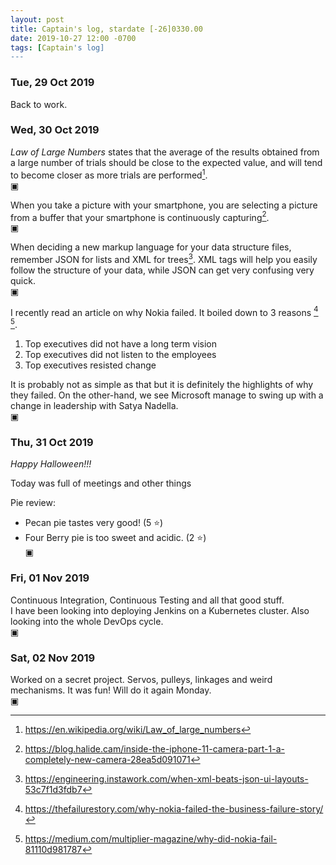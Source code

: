 ```yaml
---
layout: post
title: Captain's log, stardate [-26]0330.00
date: 2019-10-27 12:00 -0700
tags: [Captain's log]
---
```


### Tue, 29 Oct 2019

Back to work.

### Wed, 30 Oct 2019

*Law of Large Numbers* states that the average of the results obtained from a
large number of trials should be close to the expected value, and will tend to
become closer as more trials are performed[^1].  
▣

When you take a picture with your smartphone, you are selecting a picture from
a buffer that your smartphone is continuously capturing[^2].  
▣

When deciding a new markup language for your data structure files, remember
JSON for lists and XML for trees[^3]. XML tags will help you easily
follow the structure of your data, while JSON can get very confusing very
quick.  
▣

I recently read an article on why Nokia failed. It boiled down to 3 reasons
[^4] [^5].
1. Top executives did not have a long term vision
2. Top executives did not listen to the employees
3. Top executives resisted change

It is probably not as simple as that but it is definitely the highlights of
why they failed. On the other-hand, we see Microsoft manage to swing up with a
change in leadership with Satya Nadella.  
▣

### Thu, 31 Oct 2019

*Happy Halloween!!!*

Today was full of meetings and other things

Pie review:
- Pecan pie tastes very good! (5 :star:)
- Four Berry pie is too sweet and acidic. (2 :star:)  
▣

### Fri, 01 Nov 2019

Continuous Integration, Continuous Testing and all that good stuff.  
I have been looking into deploying Jenkins on a Kubernetes cluster. Also
looking into the whole DevOps cycle.  
▣

### Sat, 02 Nov 2019

Worked on a secret project. Servos, pulleys, linkages and weird mechanisms. It
was fun! Will do it again Monday.  
▣

[^1]: <https://en.wikipedia.org/wiki/Law_of_large_numbers>
[^2]: <https://blog.halide.cam/inside-the-iphone-11-camera-part-1-a-completely-new-camera-28ea5d091071>
[^3]: <https://engineering.instawork.com/when-xml-beats-json-ui-layouts-53c7f1d3fdb7>
[^4]: <https://thefailurestory.com/why-nokia-failed-the-business-failure-story/>
[^5]: <https://medium.com/multiplier-magazine/why-did-nokia-fail-81110d981787>
